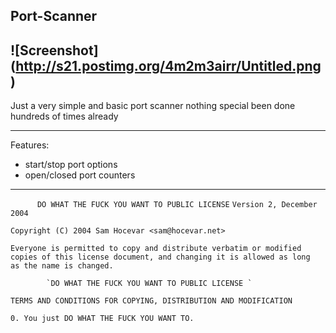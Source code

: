 Port-Scanner
---
![Screenshot] (http://s21.postimg.org/4m2m3airr/Untitled.png)
---
Just a very simple and basic port scanner 
nothing special been done hundreds of times already

---
Features:
* start/stop port options
* open/closed port counters

---
`       DO WHAT THE FUCK YOU WANT TO PUBLIC LICENSE `
                    `Version 2, December 2004 `

 `Copyright (C) 2004 Sam Hocevar <sam@hocevar.net> `

 `Everyone is permitted to copy and distribute verbatim or modified `
 `copies of this license document, and changing it is allowed as long `
 `as the name is changed. `

            `DO WHAT THE FUCK YOU WANT TO PUBLIC LICENSE `
   `TERMS AND CONDITIONS FOR COPYING, DISTRIBUTION AND MODIFICATION `

  `0. You just DO WHAT THE FUCK YOU WANT TO.`

